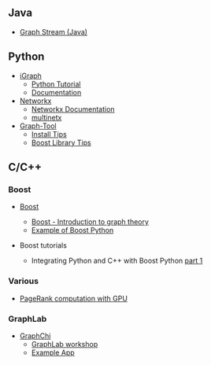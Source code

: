 ## Java
* [Graph Stream (Java)](http://graphstream-project.org/)

## Python 
* [iGraph](http://igraph.org/)
  - [Python Tutorial](http://igraph.org/python/doc/tutorial/tutorial.html)
  - [Documentation](http://igraph.org/python/doc/igraph-module.html)
* [Networkx](http://networkx.github.com/)
   - [Networkx Documentation](http://networkx.github.com/documentation/latest/reference/index.html)
   - [multinetx](https://github.com/nkoub/multinetx)
* [Graph-Tool](http://graph-tool.skewed.de/)
   - [Install Tips](https://gist.github.com/openp2pdesign/8864593)
   - [Boost Library Tips](http://stackoverflow.com/questions/22575527/boost-python-python-linkage-error)


## C/C++
### Boost
* [Boost](http://www.boost.org/)
  - [Boost - Introduction to graph theory](http://www.boost.org/doc/libs/1_54_0/libs/graph/doc/graph_theory_review.html)
  - [Example of Boost Python](https://en.wikibooks.org/wiki/Python_Programming/Extending_with_C%2B%2B)

* Boost tutorials
  - Integrating Python and C++ with Boost Python [part 1](https://www.youtube.com/watch?v=GE8EsGUsC2w&ab_channel=Enthought)

### Various 
* [PageRank computation with GPU](http://devblogs.nvidia.com/parallelforall/gpu-accelerated-graph-analytics-python-numba/)

### GraphLab
* [GraphChi](http://graphlab.org/projects/graphchi.html)
    - [GraphLab workshop](http://graphlab.com/community/events/workshop13.html)
    - [Example App](https://github.com/GraphChi/graphchi-cpp/wiki/Example-Apps)